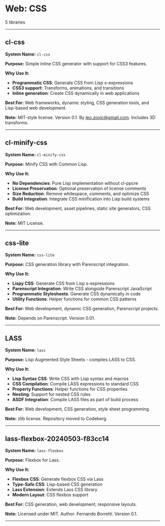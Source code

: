 # Web: CSS

5 libraries

---

## cl-css

**System Name:** `cl-css`

**Purpose:** Simple inline CSS generator with support for CSS3 features.

**Why Use It:**
- **Programmatic CSS**: Generate CSS from Lisp s-expressions
- **CSS3 support**: Transforms, animations, and transitions
- **Inline generation**: Create CSS dynamically in web applications

**Best For:** Web frameworks, dynamic styling, CSS generation tools, and Lisp-based web development.

**Note:** MIT-style license. Version 0.1. By leo.zovic@gmail.com. Includes 3D transforms.

---


## cl-minify-css

**System Name:** `cl-minify-css`

**Purpose:** Minify CSS with Common Lisp.

**Why Use It:**
- **No Dependencies**: Pure Lisp implementation without cl-ppcre
- **License Preservation**: Optional preservation of license comments
- **Size Reduction**: Remove whitespace, comments, and optimize CSS
- **Build Integration**: Integrate CSS minification into Lisp build systems

**Best For:** Web development, asset pipelines, static site generators, CSS optimization.

**Note:** MIT License.

---


## css-lite

**System Name:** `css-lite`

**Purpose:** CSS generation library with Parenscript integration.

**Why Use It:**
- **Lispy CSS**: Generate CSS from Lisp s-expressions
- **Parenscript Integration**: Write CSS alongside Parenscript JavaScript
- **Programmatic Stylesheets**: Generate CSS dynamically in code
- **Utility Functions**: Helper functions for common CSS patterns

**Best For:** Web development, dynamic CSS generation, Parenscript projects.

**Note:** Depends on Parenscript. Version 0.01.

---


## LASS

**System Name:** `lass`

**Purpose:** Lisp Augmented Style Sheets - compiles LASS to CSS.

**Why Use It:**
- **Lisp Syntax CSS**: Write CSS with Lisp syntax and macros
- **CSS Compilation**: Compile LASS expressions to standard CSS
- **Property Functions**: Helper functions for CSS properties
- **Nesting**: Support for nested CSS rules
- **ASDF Integration**: Compile LASS files as part of build process

**Best For:** Web development, CSS generation, style sheet programming.

**Note:** zlib license. Repository moved to Codeberg.

---


## lass-flexbox-20240503-f83cc14

**System Name:** `lass-flexbox`

**Purpose:** Flexbox for Lass.

**Why Use It:**
- **Flexbox CSS**: Generate flexbox CSS via Lass
- **Type-Safe CSS**: Lisp-based CSS generation
- **Lass Extension**: Extends Lass CSS library
- **Modern Layout**: CSS flexbox support

**Best For:** CSS generation, web development, responsive layouts.

**Note:** Licensed under MIT. Author: Fernando Borretti. Version 0.1.

---


